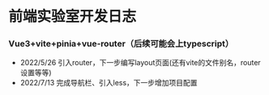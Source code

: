 # 前端实验室开发日志

### Vue3+vite+pinia+vue-router（后续可能会上typescript）

- 2022/5/26	引入router，下一步编写layout页面(还有vite的文件别名，router设置等等)
- 2022/7/13 完成导航栏、引入less，下一步增加项目配置
